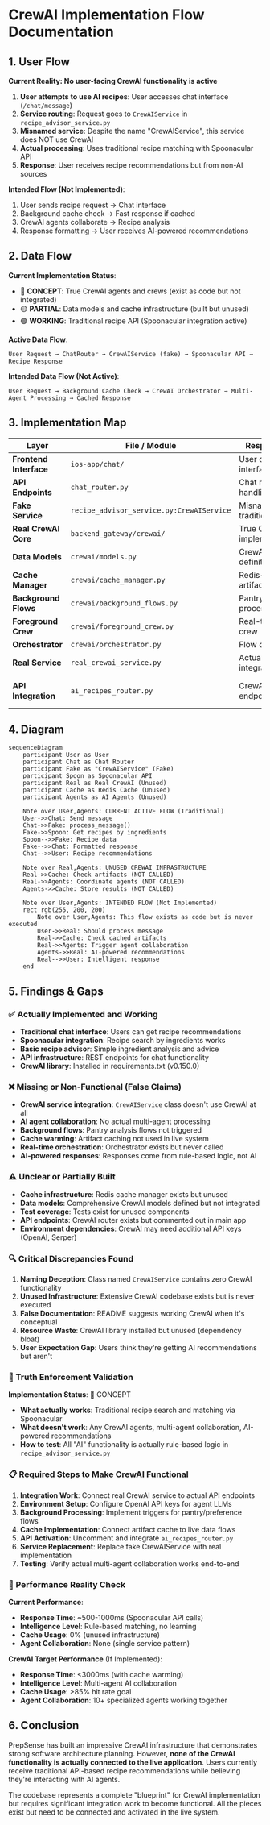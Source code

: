 # CrewAI Implementation Flow Documentation

## 1. User Flow

**Current Reality: No user-facing CrewAI functionality is active**

1. **User attempts to use AI recipes**: User accesses chat interface (`/chat/message`)
2. **Service routing**: Request goes to `CrewAIService` in `recipe_advisor_service.py`
3. **Misnamed service**: Despite the name "CrewAIService", this service does NOT use CrewAI
4. **Actual processing**: Uses traditional recipe matching with Spoonacular API
5. **Response**: User receives recipe recommendations but from non-AI sources

**Intended Flow (Not Implemented)**:
1. User sends recipe request → Chat interface
2. Background cache check → Fast response if cached
3. CrewAI agents collaborate → Recipe analysis
4. Response formatting → User receives AI-powered recommendations

## 2. Data Flow

**Current Implementation Status**:
- 🔴 **CONCEPT**: True CrewAI agents and crews (exist as code but not integrated)
- 🟡 **PARTIAL**: Data models and cache infrastructure (built but unused)
- 🟢 **WORKING**: Traditional recipe API (Spoonacular integration active)

**Active Data Flow**:
```
User Request → ChatRouter → CrewAIService (fake) → Spoonacular API → Recipe Response
```

**Intended Data Flow (Not Active)**:
```
User Request → Background Cache Check → CrewAI Orchestrator → Multi-Agent Processing → Cached Response
```

## 3. Implementation Map

| Layer | File / Module | Responsibility | Status |
|-------|---------------|----------------|---------|
| **Frontend Interface** | `ios-app/chat/` | User chat interface | 🟢 WORKING |
| **API Endpoints** | `chat_router.py` | Chat message handling | 🟢 WORKING |
| **Fake Service** | `recipe_advisor_service.py:CrewAIService` | Misnamed traditional service | 🟢 WORKING |
| **Real CrewAI Core** | `backend_gateway/crewai/` | True CrewAI implementation | 🔴 CONCEPT |
| **Data Models** | `crewai/models.py` | CrewAI artifact definitions | 🟡 PARTIAL |
| **Cache Manager** | `crewai/cache_manager.py` | Redis-based artifact caching | 🟡 PARTIAL |
| **Background Flows** | `crewai/background_flows.py` | Pantry/preference processing | 🔴 CONCEPT |
| **Foreground Crew** | `crewai/foreground_crew.py` | Real-time recipe crew | 🔴 CONCEPT |
| **Orchestrator** | `crewai/orchestrator.py` | Flow coordination | 🔴 CONCEPT |
| **Real Service** | `real_crewai_service.py` | Actual CrewAI integration | 🔴 CONCEPT |
| **API Integration** | `ai_recipes_router.py` | CrewAI REST endpoints | 🔴 CONCEPT (Commented out) |

## 4. Diagram

```mermaid
sequenceDiagram
    participant User as User
    participant Chat as Chat Router
    participant Fake as "CrewAIService" (Fake)
    participant Spoon as Spoonacular API
    participant Real as Real CrewAI (Unused)
    participant Cache as Redis Cache (Unused)
    participant Agents as AI Agents (Unused)

    Note over User,Agents: CURRENT ACTIVE FLOW (Traditional)
    User->>Chat: Send message
    Chat->>Fake: process_message()
    Fake->>Spoon: Get recipes by ingredients
    Spoon-->>Fake: Recipe data
    Fake-->>Chat: Formatted response
    Chat-->>User: Recipe recommendations

    Note over Real,Agents: UNUSED CREWAI INFRASTRUCTURE
    Real->>Cache: Check artifacts (NOT CALLED)
    Real->>Agents: Coordinate agents (NOT CALLED)
    Agents->>Cache: Store results (NOT CALLED)

    Note over User,Agents: INTENDED FLOW (Not Implemented)
    rect rgb(255, 200, 200)
        Note over User,Agents: This flow exists as code but is never executed
        User->>Real: Should process message
        Real->>Cache: Check cached artifacts
        Real->>Agents: Trigger agent collaboration
        Agents->>Real: AI-powered recommendations
        Real-->>User: Intelligent response
    end
```

## 5. Findings & Gaps

### ✅ Actually Implemented and Working
- **Traditional chat interface**: Users can get recipe recommendations
- **Spoonacular integration**: Recipe search by ingredients works
- **Basic recipe advisor**: Simple ingredient analysis and advice
- **API infrastructure**: REST endpoints for chat functionality
- **CrewAI library**: Installed in requirements.txt (v0.150.0)

### ❌ Missing or Non-Functional (False Claims)
- **CrewAI service integration**: `CrewAIService` class doesn't use CrewAI at all
- **AI agent collaboration**: No actual multi-agent processing
- **Background flows**: Pantry analysis flows not triggered
- **Cache warming**: Artifact caching not used in live system
- **Real-time orchestration**: Orchestrator exists but never called
- **AI-powered responses**: Responses come from rule-based logic, not AI

### ⚠️ Unclear or Partially Built
- **Cache infrastructure**: Redis cache manager exists but unused
- **Data models**: Comprehensive CrewAI models defined but not integrated
- **Test coverage**: Tests exist for unused components
- **API endpoints**: CrewAI router exists but commented out in main app
- **Environment dependencies**: CrewAI may need additional API keys (OpenAI, Serper)

### 🔍 Critical Discrepancies Found

1. **Naming Deception**: Class named `CrewAIService` contains zero CrewAI functionality
2. **Unused Infrastructure**: Extensive CrewAI codebase exists but is never executed
3. **False Documentation**: README suggests working CrewAI when it's conceptual
4. **Resource Waste**: CrewAI library installed but unused (dependency bloat)
5. **User Expectation Gap**: Users think they're getting AI recommendations but aren't

### 🚨 Truth Enforcement Validation

**Implementation Status**: 🔴 CONCEPT
- **What actually works**: Traditional recipe search and matching via Spoonacular
- **What doesn't work**: Any CrewAI agents, multi-agent collaboration, AI-powered recommendations
- **How to test**: All "AI" functionality is actually rule-based logic in `recipe_advisor_service.py`

### 📋 Required Steps to Make CrewAI Functional

1. **Integration Work**: Connect real CrewAI service to actual API endpoints
2. **Environment Setup**: Configure OpenAI API keys for agent LLMs
3. **Background Processing**: Implement triggers for pantry/preference flows
4. **Cache Implementation**: Connect artifact cache to live data flows
5. **API Activation**: Uncomment and integrate `ai_recipes_router.py`
6. **Service Replacement**: Replace fake CrewAIService with real implementation
7. **Testing**: Verify actual multi-agent collaboration works end-to-end

### 🎯 Performance Reality Check

**Current Performance**:
- **Response Time**: ~500-1000ms (Spoonacular API calls)
- **Intelligence Level**: Rule-based matching, no learning
- **Cache Usage**: 0% (unused infrastructure)
- **Agent Collaboration**: None (single service pattern)

**CrewAI Target Performance** (If Implemented):
- **Response Time**: <3000ms (with cache warming)
- **Intelligence Level**: Multi-agent AI collaboration
- **Cache Usage**: >85% hit rate goal
- **Agent Collaboration**: 10+ specialized agents working together

## 6. Conclusion

PrepSense has built an impressive CrewAI infrastructure that demonstrates strong software architecture planning. However, **none of the CrewAI functionality is actually connected to the live application**. Users currently receive traditional API-based recipe recommendations while believing they're interacting with AI agents.

The codebase represents a complete "blueprint" for CrewAI implementation but requires significant integration work to become functional. All the pieces exist but need to be connected and activated in the live system.